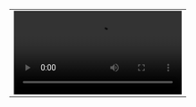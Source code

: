 <table class="center">
<tr>
  <td>
    <video controls autoplay loop>
      <source src="https://drive.google.com/file/d/1cubDPHiSANCYpDGczSsjD48CqIjDSpQr/view?usp=drive_link" type="video/mp4">
      Your browser does not support the video tag.
    </video>
  </td>
</tr>
</table>
